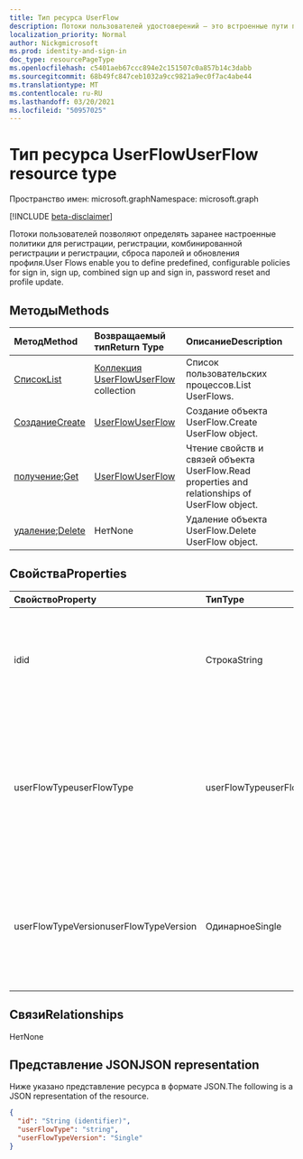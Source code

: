 ```yaml
---
title: Тип ресурса UserFlow
description: Потоки пользователей удостоверений — это встроенные пути проверки подлинности
localization_priority: Normal
author: Nickgmicrosoft
ms.prod: identity-and-sign-in
doc_type: resourcePageType
ms.openlocfilehash: c5401aeb67ccc894e2c151507c0a857b14c3dabb
ms.sourcegitcommit: 68b49fc847ceb1032a9cc9821a9ec0f7ac4abe44
ms.translationtype: MT
ms.contentlocale: ru-RU
ms.lasthandoff: 03/20/2021
ms.locfileid: "50957025"
---
```

# <a name="userflow-resource-type"></a><span data-ttu-id="9f59f-103">Тип ресурса UserFlow</span><span class="sxs-lookup"><span data-stu-id="9f59f-103">UserFlow resource type</span></span>

<span data-ttu-id="9f59f-104">Пространство имен: microsoft.graph</span><span class="sxs-lookup"><span data-stu-id="9f59f-104">Namespace: microsoft.graph</span></span>

[!INCLUDE [beta-disclaimer](../../includes/beta-disclaimer.md)]

<span data-ttu-id="9f59f-105">Потоки пользователей позволяют определять заранее настроенные политики для регистрации, регистрации, комбинированной регистрации и регистрации, сброса паролей и обновления профиля.</span><span class="sxs-lookup"><span data-stu-id="9f59f-105">User Flows enable you to define predefined, configurable policies for sign in, sign up, combined sign up and sign in, password reset and profile update.</span></span>

## <a name="methods"></a><span data-ttu-id="9f59f-106">Методы</span><span class="sxs-lookup"><span data-stu-id="9f59f-106">Methods</span></span>

| <span data-ttu-id="9f59f-107">Метод</span><span class="sxs-lookup"><span data-stu-id="9f59f-107">Method</span></span>       | <span data-ttu-id="9f59f-108">Возвращаемый тип</span><span class="sxs-lookup"><span data-stu-id="9f59f-108">Return Type</span></span> | <span data-ttu-id="9f59f-109">Описание</span><span class="sxs-lookup"><span data-stu-id="9f59f-109">Description</span></span> |
|:-------------|:------------|:------------|
| [<span data-ttu-id="9f59f-110">Список</span><span class="sxs-lookup"><span data-stu-id="9f59f-110">List</span></span>](../api/identityuserflow-list.md) | <span data-ttu-id="9f59f-111">[Коллекция UserFlow](identityuserflow.md)</span><span class="sxs-lookup"><span data-stu-id="9f59f-111">[UserFlow](identityuserflow.md) collection</span></span> | <span data-ttu-id="9f59f-112">Список пользовательских процессов.</span><span class="sxs-lookup"><span data-stu-id="9f59f-112">List UserFlows.</span></span> |
| [<span data-ttu-id="9f59f-113">Создание</span><span class="sxs-lookup"><span data-stu-id="9f59f-113">Create</span></span>](../api/identityuserflow-post-userflows.md) | [<span data-ttu-id="9f59f-114">UserFlow</span><span class="sxs-lookup"><span data-stu-id="9f59f-114">UserFlow</span></span>](identityuserflow.md) | <span data-ttu-id="9f59f-115">Создание объекта UserFlow.</span><span class="sxs-lookup"><span data-stu-id="9f59f-115">Create UserFlow object.</span></span> |
| <span data-ttu-id="9f59f-116">[получение](../api/identityuserflow-get.md);</span><span class="sxs-lookup"><span data-stu-id="9f59f-116">[Get](../api/identityuserflow-get.md)</span></span> | [<span data-ttu-id="9f59f-117">UserFlow</span><span class="sxs-lookup"><span data-stu-id="9f59f-117">UserFlow</span></span>](identityuserflow.md) | <span data-ttu-id="9f59f-118">Чтение свойств и связей объекта UserFlow.</span><span class="sxs-lookup"><span data-stu-id="9f59f-118">Read properties and relationships of UserFlow object.</span></span> |
| <span data-ttu-id="9f59f-119">[удаление](../api/identityuserflow-delete.md);</span><span class="sxs-lookup"><span data-stu-id="9f59f-119">[Delete](../api/identityuserflow-delete.md)</span></span> | <span data-ttu-id="9f59f-120">Нет</span><span class="sxs-lookup"><span data-stu-id="9f59f-120">None</span></span> | <span data-ttu-id="9f59f-121">Удаление объекта UserFlow.</span><span class="sxs-lookup"><span data-stu-id="9f59f-121">Delete UserFlow object.</span></span> |

## <a name="properties"></a><span data-ttu-id="9f59f-122">Свойства</span><span class="sxs-lookup"><span data-stu-id="9f59f-122">Properties</span></span>

| <span data-ttu-id="9f59f-123">Свойство</span><span class="sxs-lookup"><span data-stu-id="9f59f-123">Property</span></span>     | <span data-ttu-id="9f59f-124">Тип</span><span class="sxs-lookup"><span data-stu-id="9f59f-124">Type</span></span>        | <span data-ttu-id="9f59f-125">Описание</span><span class="sxs-lookup"><span data-stu-id="9f59f-125">Description</span></span> |
|:-------------|:------------|:------------|
|<span data-ttu-id="9f59f-126">id</span><span class="sxs-lookup"><span data-stu-id="9f59f-126">id</span></span>|<span data-ttu-id="9f59f-127">Строка</span><span class="sxs-lookup"><span data-stu-id="9f59f-127">String</span></span>| <span data-ttu-id="9f59f-128">Идентификатор потока пользователей.</span><span class="sxs-lookup"><span data-stu-id="9f59f-128">The identifier of the user flow.</span></span> <span data-ttu-id="9f59f-129">Префикс **B2C_1_** добавляется к предоставляемой вами стоимости.</span><span class="sxs-lookup"><span data-stu-id="9f59f-129">The prefix of **B2C_1_** is added to the value that you provide.</span></span>|
|<span data-ttu-id="9f59f-130">userFlowType</span><span class="sxs-lookup"><span data-stu-id="9f59f-130">userFlowType</span></span>|<span data-ttu-id="9f59f-131">userFlowType</span><span class="sxs-lookup"><span data-stu-id="9f59f-131">userFlowType</span></span>| <span data-ttu-id="9f59f-132">Возможные значения: `signUp`, `signIn`, `signUpOrSignIn`, `passwordReset`, `profileUpdate`, `resourceOwner`, `unknownFutureValue`.</span><span class="sxs-lookup"><span data-stu-id="9f59f-132">Possible values are: `signUp`, `signIn`, `signUpOrSignIn`, `passwordReset`, `profileUpdate`, `resourceOwner`, `unknownFutureValue`.</span></span>|
|<span data-ttu-id="9f59f-133">userFlowTypeVersion</span><span class="sxs-lookup"><span data-stu-id="9f59f-133">userFlowTypeVersion</span></span>|<span data-ttu-id="9f59f-134">Одинарное</span><span class="sxs-lookup"><span data-stu-id="9f59f-134">Single</span></span>| <span data-ttu-id="9f59f-135">Это версия типа потока пользователя.</span><span class="sxs-lookup"><span data-stu-id="9f59f-135">This is the version of the user flow type.</span></span> <span data-ttu-id="9f59f-136">Каждый тип потока пользователей может иметь различные возможные версии, такие как 1, 1.1 или 2.</span><span class="sxs-lookup"><span data-stu-id="9f59f-136">Each user flow type can have different possible versions such as 1, 1.1 or 2.</span></span>  |

## <a name="relationships"></a><span data-ttu-id="9f59f-137">Связи</span><span class="sxs-lookup"><span data-stu-id="9f59f-137">Relationships</span></span>

<span data-ttu-id="9f59f-138">Нет</span><span class="sxs-lookup"><span data-stu-id="9f59f-138">None</span></span>

## <a name="json-representation"></a><span data-ttu-id="9f59f-139">Представление JSON</span><span class="sxs-lookup"><span data-stu-id="9f59f-139">JSON representation</span></span>

<span data-ttu-id="9f59f-140">Ниже указано представление ресурса в формате JSON.</span><span class="sxs-lookup"><span data-stu-id="9f59f-140">The following is a JSON representation of the resource.</span></span>

<!-- {
  "blockType": "resource",
  "optionalProperties": [

  ],
  "@odata.type": "microsoft.graph.UserFlow",
  "keyProperty": "id"
}-->

```json
{
  "id": "String (identifier)",
  "userFlowType": "string",
  "userFlowTypeVersion": "Single"
}
```

<!-- uuid: 16cd6b66-4b1a-43a1-adaf-3a886856ed98
2019-02-04 14:57:30 UTC -->
<!-- {
  "type": "#page.annotation",
  "description": "UserFlow resource",
  "keywords": "",
  "section": "documentation",
  "tocPath": ""
}-->


